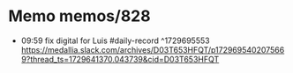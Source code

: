 # Memo memos/828
- 09:59 fix digital for Luis #daily-record ^1729695553
https://medallia.slack.com/archives/D03T653HFQT/p1729695402075669?thread_ts=1729641370.043739&cid=D03T653HFQT